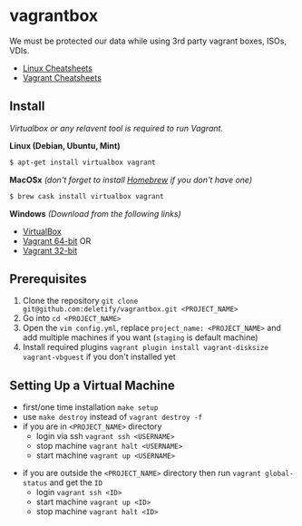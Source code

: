 # vagrantbox

We must be protected our data while using 3rd party vagrant boxes, ISOs, VDIs.

- [Linux Cheatsheets](https://deletify.app/cheatsheets/linux/)
- [Vagrant Cheatsheets](https://deletify.app/cheatsheets/vagrant/)

## Install
_Virtualbox or any relavent tool is required to run Vagrant._

**Linux (Debian, Ubuntu, Mint)**
```bash
$ apt-get install virtualbox vagrant
```

**MacOSx** _(don't forget to install [Homebrew](https://brew.sh/) if you don't have one)_
```bash
$ brew cask install virtualbox vagrant
```

**Windows** _(Download from the following links)_
- [VirtualBox](https://download.virtualbox.org/virtualbox/6.1.18/VirtualBox-6.1.18-142142-Win.exe)
- [Vagrant 64-bit](https://releases.hashicorp.com/vagrant/2.2.14/vagrant_2.2.14_x86_64.msi) OR
- [Vagrant 32-bit](https://releases.hashicorp.com/vagrant/2.2.14/vagrant_2.2.14_i686.msi)

## Prerequisites
1. Clone the repository `git clone git@github.com:deletify/vagrantbox.git <PROJECT_NAME>`
1. Go into `cd <PROJECT_NAME>`
1. Open the `vim config.yml`, replace `project_name: <PROJECT_NAME>` and add multiple machines if you want (`staging` is default machine)
1. Install required plugins `vagrant plugin install vagrant-disksize vagrant-vbguest` if you don't installed yet

## Setting Up a Virtual Machine
- first/one time installation `make setup`
- use `make destroy` instead of `vagrant destroy -f`
- if you are in `<PROJECT_NAME>` directory
  * login via ssh `vagrant ssh <USERNAME>`
  * stop machine `vagrant halt <USERNAME>`
  * start machine `vagrant up <USERNAME>`
* if you are outside the `<PROJECT_NAME>` directory then run `vagrant global-status` and get the `ID`
  * login `vagrant ssh <ID>`
  * start machine `vagrant up <ID>`
  * stop machine `vagrant halt <ID>`
